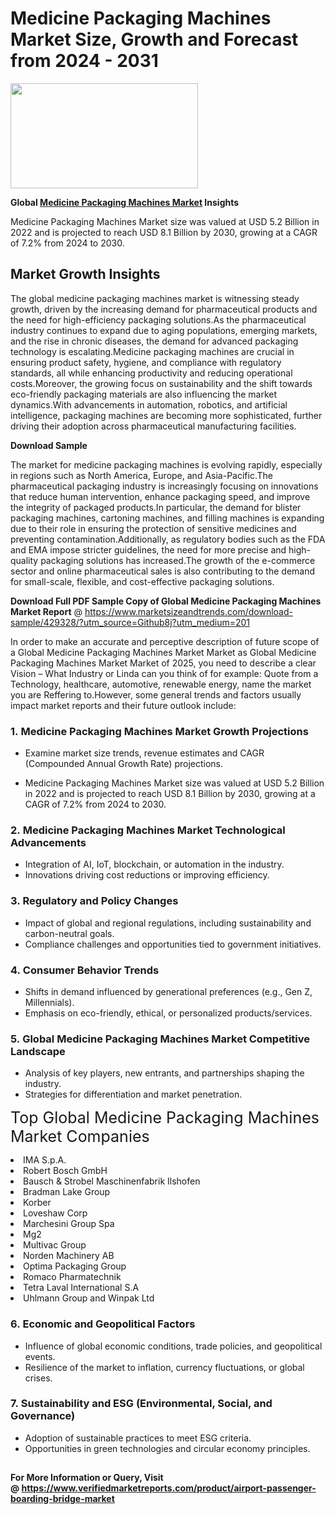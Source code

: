 <H1>Medicine Packaging Machines Market Size, Growth and Forecast from 2024 - 2031</H1><img class="aligncenter size-medium wp-image-584254" src="https://thirdeyenews.in/wp-content/uploads/2024/09/Global-Market-Research-300x168.jpeg" alt="" width="300" height="168" /><p><strong>Global&nbsp;<a href="https://www.marketsizeandtrends.com/download-sample/429328/?utm_source=Github8j?utm_medium=201">Medicine Packaging Machines Market</a> Insights</strong></p><p>Medicine Packaging Machines Market size was valued at USD 5.2 Billion in 2022 and is projected to reach USD 8.1 Billion by 2030, growing at a CAGR of 7.2% from 2024 to 2030.</p><p><h2>Market Growth Insights</h2> The global medicine packaging machines market is witnessing steady growth, driven by the increasing demand for pharmaceutical products and the need for high-efficiency packaging solutions.As the pharmaceutical industry continues to expand due to aging populations, emerging markets, and the rise in chronic diseases, the demand for advanced packaging technology is escalating.Medicine packaging machines are crucial in ensuring product safety, hygiene, and compliance with regulatory standards, all while enhancing productivity and reducing operational costs.Moreover, the growing focus on sustainability and the shift towards eco-friendly packaging materials are also influencing the market dynamics.With advancements in automation, robotics, and artificial intelligence, packaging machines are becoming more sophisticated, further driving their adoption across pharmaceutical manufacturing facilities.<p><strong>Download Sample</strong></p> <p>The market for medicine packaging machines is evolving rapidly, especially in regions such as North America, Europe, and Asia-Pacific.The pharmaceutical packaging industry is increasingly focusing on innovations that reduce human intervention, enhance packaging speed, and improve the integrity of packaged products.In particular, the demand for blister packaging machines, cartoning machines, and filling machines is expanding due to their role in ensuring the protection of sensitive medicines and preventing contamination.Additionally, as regulatory bodies such as the FDA and EMA impose stricter guidelines, the need for more precise and high-quality packaging solutions has increased.The growth of the e-commerce sector and online pharmaceutical sales is also contributing to the demand for small-scale, flexible, and cost-effective packaging solutions.<p><span class=""><strong>Download Full PDF Sample Copy of Global Medicine Packaging Machines Market Report</strong> @ <a href="https://www.marketsizeandtrends.com/download-sample/429328/?utm_source=Github8j?utm_medium=201" target="_blank">https://www.marketsizeandtrends.com/download-sample/429328/?utm_source=Github8j?utm_medium=201</a></span></p><p>In order to make an accurate and perceptive description of future scope of a Global&nbsp;Medicine Packaging Machines Market Market as Global&nbsp;Medicine Packaging Machines Market Market of 2025, you need to describe a clear Vision &ndash; What Industry or Linda can you think of for example: Quote from a Technology, healthcare, automotive, renewable energy, name the market you are Reffering to.However, some general trends and factors usually impact market reports and their future outlook include:</p><h3>1.&nbsp;<strong>Medicine Packaging Machines Market Growth Projections</strong></h3><ul><li>Examine market size trends, revenue estimates and CAGR (Compounded Annual Growth Rate) projections.</li><li><p>Medicine Packaging Machines Market size was valued at USD 5.2 Billion in 2022 and is projected to reach USD 8.1 Billion by 2030, growing at a CAGR of 7.2% from 2024 to 2030.</p></li></ul><h3>2.&nbsp;<strong>Medicine Packaging Machines Market Technological Advancements</strong></h3><ul><li>Integration of AI, IoT, blockchain, or automation in the industry.</li><li>Innovations driving cost reductions or improving efficiency.</li></ul><h3>3.&nbsp;<strong>Regulatory and Policy Changes</strong></h3><ul><li>Impact of global and regional regulations, including sustainability and carbon-neutral goals.</li><li>Compliance challenges and opportunities tied to government initiatives.</li></ul><h3>4.&nbsp;<strong>Consumer Behavior Trends</strong></h3><ul><li>Shifts in demand influenced by generational preferences (e.g., Gen Z, Millennials).</li><li>Emphasis on eco-friendly, ethical, or personalized products/services.</li></ul><h3>5.&nbsp;<strong>Global Medicine Packaging Machines Market Competitive Landscape</strong></h3><ul><li>Analysis of key players, new entrants, and partnerships shaping the industry.</li><li>Strategies for differentiation and market penetration.</li></ul><p data-pm-slice="1 1 []"><span style="color: inherit; font-family: inherit; font-size: 25px;">Top Global Medicine Packaging Machines Market Companies</span></p><div class="" data-test-id=""><p><li>IMA S.p.A.</li><li> Robert Bosch GmbH</li><li> Bausch & Strobel Maschinenfabrik Ilshofen</li><li> Bradman Lake Group</li><li> Korber</li><li> Loveshaw Corp</li><li> Marchesini Group Spa</li><li> Mg2</li><li> Multivac Group</li><li> Norden Machinery AB</li><li> Optima Packaging Group</li><li> Romaco Pharmatechnik</li><li> Tetra Laval International S.A</li><li> Uhlmann Group and Winpak Ltd</li></p></div><h3>6.&nbsp;<strong>Economic and Geopolitical Factors</strong></h3><ul><li>Influence of global economic conditions, trade policies, and geopolitical events.</li><li>Resilience of the market to inflation, currency fluctuations, or global crises.</li></ul><h3>7.&nbsp;<strong>Sustainability and ESG (Environmental, Social, and Governance)</strong></h3><ul><li>Adoption of sustainable practices to meet ESG criteria.</li><li>Opportunities in green technologies and circular economy principles.</li></ul><h2><strong style="font-size: 14px;">For More Information or Query, Visit @&nbsp;</strong><a style="background-color: #ffffff; font-size: 14px;" href="https://www.marketsizeandtrends.com/report/medicine-packaging-machines-market/" target="_blank">https://www.verifiedmarketreports.com/product/airport-passenger-boarding-bridge-market</a></h2>